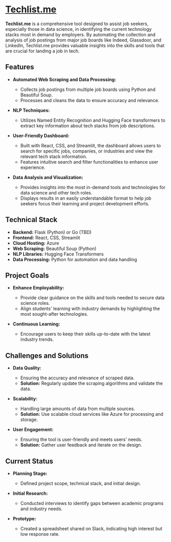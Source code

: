 # [Techlist.me](https://techlist.me)

**Techlist.me** is a comprehensive tool designed to assist job seekers, especially those in data science, in identifying the current technology stacks most in demand by employers. By automating the collection and analysis of job postings from major job boards like Indeed, Glassdoor, and LinkedIn, Techlist.me provides valuable insights into the skills and tools that are crucial for landing a job in tech.

## Features

- **Automated Web Scraping and Data Processing:**
  - Collects job postings from multiple job boards using Python and Beautiful Soup.
  - Processes and cleans the data to ensure accuracy and relevance.

- **NLP Techniques:**
  - Utilizes Named Entity Recognition and Hugging Face transformers to extract key information about tech stacks from job descriptions.

- **User-Friendly Dashboard:**
  - Built with React, CSS, and Streamlit, the dashboard allows users to search for specific jobs, companies, or industries and view the relevant tech stack information.
  - Features intuitive search and filter functionalities to enhance user experience.

- **Data Analysis and Visualization:**
  - Provides insights into the most in-demand tools and technologies for data science and other tech roles.
  - Displays results in an easily understandable format to help job seekers focus their learning and project development efforts.

## Technical Stack

- **Backend:** Flask (Python) or Go (TBD)
- **Frontend:** React, CSS, Streamlit
- **Cloud Hosting:** Azure
- **Web Scraping:** Beautiful Soup (Python)
- **NLP Libraries:** Hugging Face Transformers
- **Data Processing:** Python for automation and data handling

## Project Goals

- **Enhance Employability:**
  - Provide clear guidance on the skills and tools needed to secure data science roles.
  - Align students' learning with industry demands by highlighting the most sought-after technologies.

- **Continuous Learning:**
  - Encourage users to keep their skills up-to-date with the latest industry trends.

## Challenges and Solutions

- **Data Quality:**
  - Ensuring the accuracy and relevance of scraped data.
  - **Solution:** Regularly update the scraping algorithms and validate the data.

- **Scalability:**
  - Handling large amounts of data from multiple sources.
  - **Solution:** Use scalable cloud services like Azure for processing and storage.

- **User Engagement:**
  - Ensuring the tool is user-friendly and meets users' needs.
  - **Solution:** Gather user feedback and iterate on the design.

## Current Status

- **Planning Stage:**
  - Defined project scope, technical stack, and initial design.

- **Initial Research:**
  - Conducted interviews to identify gaps between academic programs and industry needs.

- **Prototype:**
  - Created a spreadsheet shared on Slack, indicating high interest but low response rate.
